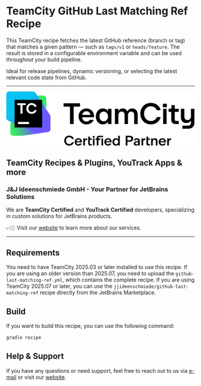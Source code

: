 # TeamCity GitHub Last Matching Ref Recipe

This TeamCity recipe fetches the latest GitHub reference (branch or tag) that matches a given pattern — such as `tags/v1` or `heads/feature`. The result is stored in a configurable environment variable and can be used throughout your build pipeline.

Ideal for release pipelines, dynamic versioning, or selecting the latest relevant code state from GitHub.

---

<picture>
  <source media="(prefers-color-scheme: dark)" srcset="docs/images/teamcity-certified-partner-white.svg">
  <img src="docs/images/teamcity-certified-partner-black.svg" alt="TeamCity Certified Partner">
</picture>

## TeamCity Recipes & Plugins, YouTrack Apps & more

### J&J Ideenschmiede GmbH - Your Partner for JetBrains Solutions

We are **TeamCity Certified** and **YouTrack Certified** developers, specializing in custom solutions for JetBrains products.

👉🏼 Visit our [website](https://www.jj-ideenschmiede.de) to learn more about our services.

---

## Requirements

You need to have TeamCity 2025.03 or later installed to use this recipe. If you are using an older version than 2025.07, you need to upload the `github-last-matching-ref.yml`, which contains the complete recipe. If you are using TeamCity 2025.07 or later, you can use the `jjideenschmiede/github-last-matching-ref` recipe directly from the JetBrains Marketplace.

## Build

If you want to build this recipe, you can use the following command:

```bash
gradle recipe
```

## Help & Support

If you have any questions or need support, feel free to reach out to us via [e-mail](mailto:support@jj-ideenschmiede.de) or visit our [website](https://www.jj-ideenschmiede.de).
